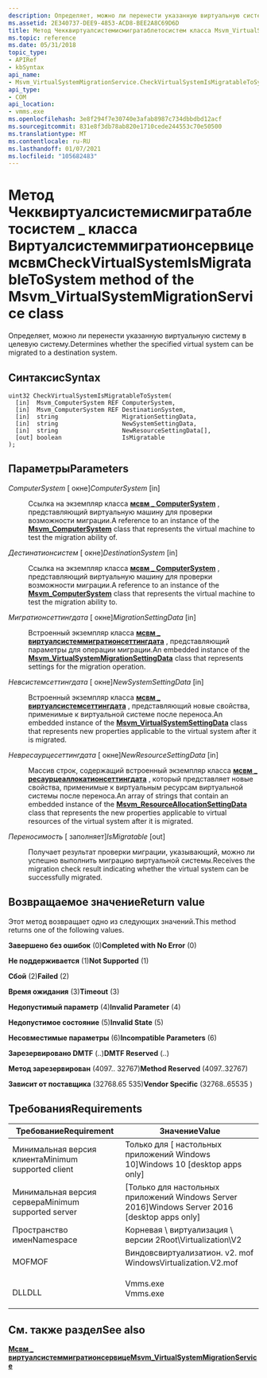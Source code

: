 ```yaml
---
description: Определяет, можно ли перенести указанную виртуальную систему в целевую систему.
ms.assetid: 2E340737-DEE9-4853-ACD8-BEE2A8C69D6D
title: Метод Чекквиртуалсистемисмигратаблетосистем класса Msvm_VirtualSystemMigrationService
ms.topic: reference
ms.date: 05/31/2018
topic_type:
- APIRef
- kbSyntax
api_name:
- Msvm_VirtualSystemMigrationService.CheckVirtualSystemIsMigratableToSystem
api_type:
- COM
api_location:
- vmms.exe
ms.openlocfilehash: 3e8f294f7e30740e3afab8987c734dbbdbd12acf
ms.sourcegitcommit: 831e8f3db78ab820e1710cede244553c70e50500
ms.translationtype: MT
ms.contentlocale: ru-RU
ms.lasthandoff: 01/07/2021
ms.locfileid: "105682483"
---
```

# <a name="checkvirtualsystemismigratabletosystem-method-of-the-msvm_virtualsystemmigrationservice-class"></a><span data-ttu-id="e8f53-103">Метод Чекквиртуалсистемисмигратаблетосистем \_ класса Виртуалсистеммигратионсервице мсвм</span><span class="sxs-lookup"><span data-stu-id="e8f53-103">CheckVirtualSystemIsMigratableToSystem method of the Msvm\_VirtualSystemMigrationService class</span></span>

<span data-ttu-id="e8f53-104">Определяет, можно ли перенести указанную виртуальную систему в целевую систему.</span><span class="sxs-lookup"><span data-stu-id="e8f53-104">Determines whether the specified virtual system can be migrated to a destination system.</span></span>

## <a name="syntax"></a><span data-ttu-id="e8f53-105">Синтаксис</span><span class="sxs-lookup"><span data-stu-id="e8f53-105">Syntax</span></span>


```mof
uint32 CheckVirtualSystemIsMigratableToSystem(
  [in]  Msvm_ComputerSystem REF ComputerSystem,
  [in]  Msvm_ComputerSystem REF DestinationSystem,
  [in]  string                  MigrationSettingData,
  [in]  string                  NewSystemSettingData,
  [in]  string                  NewResourceSettingData[],
  [out] boolean                 IsMigratable
);
```



## <a name="parameters"></a><span data-ttu-id="e8f53-106">Параметры</span><span class="sxs-lookup"><span data-stu-id="e8f53-106">Parameters</span></span>

<dl> <dt>

<span data-ttu-id="e8f53-107">*ComputerSystem* \[ окне\]</span><span class="sxs-lookup"><span data-stu-id="e8f53-107">*ComputerSystem* \[in\]</span></span>
</dt> <dd>

<span data-ttu-id="e8f53-108">Ссылка на экземпляр класса [**мсвм \_ ComputerSystem**](msvm-computersystem.md) , представляющий виртуальную машину для проверки возможности миграции.</span><span class="sxs-lookup"><span data-stu-id="e8f53-108">A reference to an instance of the [**Msvm\_ComputerSystem**](msvm-computersystem.md) class that represents the virtual machine to test the migration ability of.</span></span>

</dd> <dt>

<span data-ttu-id="e8f53-109">*Дестинатионсистем* \[ окне\]</span><span class="sxs-lookup"><span data-stu-id="e8f53-109">*DestinationSystem* \[in\]</span></span>
</dt> <dd>

<span data-ttu-id="e8f53-110">Ссылка на экземпляр класса [**мсвм \_ ComputerSystem**](msvm-computersystem.md) , представляющий виртуальную машину для проверки возможности миграции.</span><span class="sxs-lookup"><span data-stu-id="e8f53-110">A reference to an instance of the [**Msvm\_ComputerSystem**](msvm-computersystem.md) class that represents the virtual machine to test the migration ability to.</span></span>

</dd> <dt>

<span data-ttu-id="e8f53-111">*Мигратионсеттингдата* \[ окне\]</span><span class="sxs-lookup"><span data-stu-id="e8f53-111">*MigrationSettingData* \[in\]</span></span>
</dt> <dd>

<span data-ttu-id="e8f53-112">Встроенный экземпляр класса [**мсвм \_ виртуалсистеммигратионсеттингдата**](msvm-virtualsystemmigrationsettingdata.md) , представляющий параметры для операции миграции.</span><span class="sxs-lookup"><span data-stu-id="e8f53-112">An embedded instance of the [**Msvm\_VirtualSystemMigrationSettingData**](msvm-virtualsystemmigrationsettingdata.md) class that represents settings for the migration operation.</span></span>

</dd> <dt>

<span data-ttu-id="e8f53-113">*Невсистемсеттингдата* \[ окне\]</span><span class="sxs-lookup"><span data-stu-id="e8f53-113">*NewSystemSettingData* \[in\]</span></span>
</dt> <dd>

<span data-ttu-id="e8f53-114">Встроенный экземпляр класса [**мсвм \_ виртуалсистемсеттингдата**](msvm-virtualsystemsettingdata.md) , представляющий новые свойства, применимые к виртуальной системе после переноса.</span><span class="sxs-lookup"><span data-stu-id="e8f53-114">An embedded instance of the [**Msvm\_VirtualSystemSettingData**](msvm-virtualsystemsettingdata.md) class that represents new properties applicable to the virtual system after it is migrated.</span></span>

</dd> <dt>

<span data-ttu-id="e8f53-115">*Невресаурцесеттингдата* \[ окне\]</span><span class="sxs-lookup"><span data-stu-id="e8f53-115">*NewResourceSettingData* \[in\]</span></span>
</dt> <dd>

<span data-ttu-id="e8f53-116">Массив строк, содержащий встроенный экземпляр класса [**мсвм \_ ресаурцеаллокатионсеттингдата**](msvm-resourceallocationsettingdata.md) , который представляет новые свойства, применимые к виртуальным ресурсам виртуальной системы после переноса.</span><span class="sxs-lookup"><span data-stu-id="e8f53-116">An array of strings that contain an embedded instance of the [**Msvm\_ResourceAllocationSettingData**](msvm-resourceallocationsettingdata.md) class that represents the new properties applicable to virtual resources of the virtual system after it is migrated.</span></span>

</dd> <dt>

<span data-ttu-id="e8f53-117">*Переносимость* \[ заполняет\]</span><span class="sxs-lookup"><span data-stu-id="e8f53-117">*IsMigratable* \[out\]</span></span>
</dt> <dd>

<span data-ttu-id="e8f53-118">Получает результат проверки миграции, указывающий, можно ли успешно выполнить миграцию виртуальной системы.</span><span class="sxs-lookup"><span data-stu-id="e8f53-118">Receives the migration check result indicating whether the virtual system can be successfully migrated.</span></span>

</dd> </dl>

## <a name="return-value"></a><span data-ttu-id="e8f53-119">Возвращаемое значение</span><span class="sxs-lookup"><span data-stu-id="e8f53-119">Return value</span></span>

<span data-ttu-id="e8f53-120">Этот метод возвращает одно из следующих значений.</span><span class="sxs-lookup"><span data-stu-id="e8f53-120">This method returns one of the following values.</span></span>

<dl> <dt>

<span data-ttu-id="e8f53-121">**Завершено без ошибок** (0)</span><span class="sxs-lookup"><span data-stu-id="e8f53-121">**Completed with No Error** (0)</span></span>
</dt> <dt>

<span data-ttu-id="e8f53-122">**Не поддерживается** (1)</span><span class="sxs-lookup"><span data-stu-id="e8f53-122">**Not Supported** (1)</span></span>
</dt> <dt>

<span data-ttu-id="e8f53-123">**Сбой** (2)</span><span class="sxs-lookup"><span data-stu-id="e8f53-123">**Failed** (2)</span></span>
</dt> <dt>

<span data-ttu-id="e8f53-124">**Время ожидания** (3)</span><span class="sxs-lookup"><span data-stu-id="e8f53-124">**Timeout** (3)</span></span>
</dt> <dt>

<span data-ttu-id="e8f53-125">**Недопустимый параметр** (4)</span><span class="sxs-lookup"><span data-stu-id="e8f53-125">**Invalid Parameter** (4)</span></span>
</dt> <dt>

<span data-ttu-id="e8f53-126">**Недопустимое состояние** (5)</span><span class="sxs-lookup"><span data-stu-id="e8f53-126">**Invalid State** (5)</span></span>
</dt> <dt>

<span data-ttu-id="e8f53-127">**Несовместимые параметры** (6)</span><span class="sxs-lookup"><span data-stu-id="e8f53-127">**Incompatible Parameters** (6)</span></span>
</dt> <dt>

<span data-ttu-id="e8f53-128">**Зарезервировано DMTF** (..)</span><span class="sxs-lookup"><span data-stu-id="e8f53-128">**DMTF Reserved** (..)</span></span>
</dt> <dt>

<span data-ttu-id="e8f53-129">**Метод зарезервирован** (4097.. 32767)</span><span class="sxs-lookup"><span data-stu-id="e8f53-129">**Method Reserved** (4097..32767)</span></span>
</dt> <dt>

<span data-ttu-id="e8f53-130">**Зависит от поставщика** (32768.65 535)</span><span class="sxs-lookup"><span data-stu-id="e8f53-130">**Vendor Specific** (32768..65535 )</span></span>
</dt> </dl>

## <a name="requirements"></a><span data-ttu-id="e8f53-131">Требования</span><span class="sxs-lookup"><span data-stu-id="e8f53-131">Requirements</span></span>



| <span data-ttu-id="e8f53-132">Требование</span><span class="sxs-lookup"><span data-stu-id="e8f53-132">Requirement</span></span> | <span data-ttu-id="e8f53-133">Значение</span><span class="sxs-lookup"><span data-stu-id="e8f53-133">Value</span></span> |
|-------------------------------------|---------------------------------------------------------------------------------------------------------|
| <span data-ttu-id="e8f53-134">Минимальная версия клиента</span><span class="sxs-lookup"><span data-stu-id="e8f53-134">Minimum supported client</span></span><br/> | <span data-ttu-id="e8f53-135">Только для \[ настольных приложений Windows 10\]</span><span class="sxs-lookup"><span data-stu-id="e8f53-135">Windows 10 \[desktop apps only\]</span></span><br/>                                                             |
| <span data-ttu-id="e8f53-136">Минимальная версия сервера</span><span class="sxs-lookup"><span data-stu-id="e8f53-136">Minimum supported server</span></span><br/> | <span data-ttu-id="e8f53-137">\[Только для настольных приложений Windows Server 2016\]</span><span class="sxs-lookup"><span data-stu-id="e8f53-137">Windows Server 2016 \[desktop apps only\]</span></span><br/>                                                    |
| <span data-ttu-id="e8f53-138">Пространство имен</span><span class="sxs-lookup"><span data-stu-id="e8f53-138">Namespace</span></span><br/>                | <span data-ttu-id="e8f53-139">Корневая \\ виртуализация \\ версии 2</span><span class="sxs-lookup"><span data-stu-id="e8f53-139">Root\\Virtualization\\V2</span></span><br/>                                                                     |
| <span data-ttu-id="e8f53-140">MOF</span><span class="sxs-lookup"><span data-stu-id="e8f53-140">MOF</span></span><br/>                      | <dl> <span data-ttu-id="e8f53-141"><dt>Виндовсвиртуализатион. v2. mof</dt></span><span class="sxs-lookup"><span data-stu-id="e8f53-141"><dt>WindowsVirtualization.V2.mof</dt></span></span> </dl> |
| <span data-ttu-id="e8f53-142">DLL</span><span class="sxs-lookup"><span data-stu-id="e8f53-142">DLL</span></span><br/>                      | <dl> <span data-ttu-id="e8f53-143"><dt>Vmms.exe</dt></span><span class="sxs-lookup"><span data-stu-id="e8f53-143"><dt>Vmms.exe</dt></span></span> </dl>                     |



## <a name="see-also"></a><span data-ttu-id="e8f53-144">См. также раздел</span><span class="sxs-lookup"><span data-stu-id="e8f53-144">See also</span></span>

<dl> <dt>

[<span data-ttu-id="e8f53-145">**Мсвм \_ виртуалсистеммигратионсервице**</span><span class="sxs-lookup"><span data-stu-id="e8f53-145">**Msvm\_VirtualSystemMigrationService**</span></span>](msvm-virtualsystemmigrationservice.md)
</dt> </dl>

 

 





